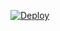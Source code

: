 [![Deploy](https://www.herokucdn.com/deploy/button.png)](https://dashboard.heroku.com/new-app?template=https://github.com/bandtom/goproxy)
